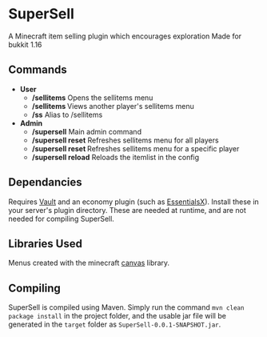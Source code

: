# SuperSell

A Minecraft item selling plugin which encourages exploration
Made for bukkit 1.16

## Commands
* **User**
    * **/sellitems** Opens the sellitems menu
	* **/sellitems <player>** Views another player's sellitems menu
    * **/ss** Alias to /sellitems
* **Admin**
    * **/supersell** Main admin command
    * **/supersell reset** Refreshes sellitems menu for all players
    * **/supersell reset <player>** Refreshes sellitems menu for a specific player
    * **/supersell reload** Reloads the itemlist in the config

## Dependancies
Requires [Vault](https://www.spigotmc.org/resources/vault.34315/) and an economy plugin (such as [EssentialsX](https://essentialsx.net/downloads.html)). Install these in your server's plugin directory. These are needed at runtime, and are not needed for compiling SuperSell.

## Libraries Used
Menus created with the minecraft [canvas](https://github.com/IPVP-MC/canvas) library.

## Compiling
SuperSell is compiled using Maven. Simply run the command
`mvn clean package install`
in the project folder, and the usable jar file will be generated in the `target` folder as `SuperSell-0.0.1-SNAPSHOT.jar`.